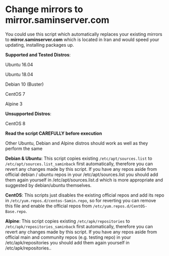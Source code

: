 # Change mirrors to mirror.saminserver.com
You could use this script which automatically replaces your existing mirrors to **mirror.saminserver.com** which is located in Iran and would speed your updating, installing packages up.

**Supported and Tested Distros**:

Ubuntu 16.04

Ubuntu 18.04

Debian 10 (Buster)

CentOS 7

Alpine 3

**Unsupported Distros**:

CentOS 8

**Read the script CAREFULLY before execution**

Other Ubuntu, Debian and Alpine distros should work as well as they perform the same

**Debian & Ubuntu**: This script copies existing `/etc/apt/sources.list` to `/etc/apt/sources.list_saminback` first automatically, therefore you can revert any changes made by this script. If you have any repos aside from official debian / ubuntu repos in your /etc/apt/sources.list you should add them again yourself in /etc/apt/sources.list.d which is more appropriate and suggested by debian/ubuntu themselves.

**CentOS**: This scripts just disables the existing official repos and add its repo in `/etc/yum.repos.d/centos-Samin.repo`, so for reverting you can remove this file and enable the official repos from `/etc/yum.repos.d/CentOS-Base.repo`.

**Alpine**: This script copies existing `/etc/apk/repositories` to `/etc/apk/repositories_saminback` first automatically, therefore you can revert any changes made by this script. If you have any repos aside from official main and community repos (e.g. testing repo) in your /etc/apk/repositories you should add them again yourself in /etc/apk/repositories..
